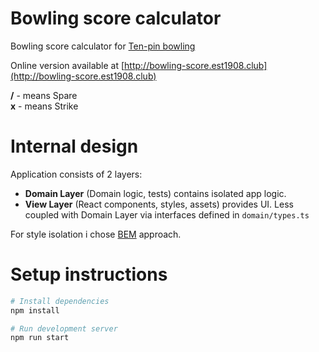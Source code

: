 Bowling score calculator
===========

Bowling score calculator for [Ten-pin bowling](https://en.wikipedia.org/wiki/Ten-pin_bowling)

Online version available at [http://bowling-score.est1908.club](http://bowling-score.est1908.club)


**/** - means Spare  
**x** - means Strike

# Internal design

Application consists of 2 layers:

-   **Domain Layer** (Domain logic, tests) contains isolated app logic.
-   **View Layer** (React components, styles, assets) provides UI. Less coupled with Domain Layer via interfaces defined in `domain/types.ts`

For style isolation i chose [BEM](https://en.bem.info/methodology/quick-start/) approach.

# Setup instructions

```bash
# Install dependencies
npm install

# Run development server
npm run start

```
